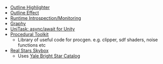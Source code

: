  - [Outline Highlighter](https://github.com/Arvtesh/UnityFx.Outline)
 - [Outline Effect](https://github.com/cakeslice/Outline-Effect)
 - [Runtime Introspection/Monitoring](https://github.com/JohnBaracuda/com.baracuda.runtime-monitoring)
 - [Graphy](https://github.com/Tayx94/graphy)
 - [UniTask: async/await for Unity](https://github.com/Cysharp/UniTask)
 - [Procedural Toolkit](https://github.com/Syomus/ProceduralToolkit)
    - Library of useful code for procgen. e.g. clipper, sdf shaders, noise functions etc
 - [Real Stars Skybox](https://assetstore.unity.com/packages/2d/textures-materials/sky/starbox-29852)
    - Uses [Yale Bright Star Catalog](/Webpages/YaleBrightStarCatalog)